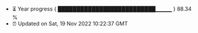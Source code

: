 - ⏳ Year progress { ██████████████████████████▁▁▁▁ } 88.34 %
- ⏰ Updated on Sat, 19 Nov 2022 10:22:37 GMT


